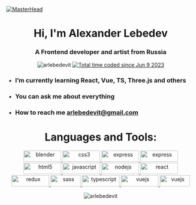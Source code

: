 [![MasterHead](https://i.ibb.co/g6RgyYB/GHCover.png)](https://github.com/ARLebedevIt)
<h1 align="center">Hi, I'm Alexander Lebedev</h1>
<h3 align="center">A Frontend developer and artist from Russia</h3>

<!-- <p align="right"> <img src="https://i.ibb.co/WHmP76C/untitled-1.png" width="300px"  align="right" /> </p> 
<p align="left"> <img src="https://i.ibb.co/WHmP76C/untitled-1.png" width="300px"  align="left" /> </p>  -->
<p align="center">
<img src="https://komarev.com/ghpvc/?username=arlebedevit&label=Profile%20views&color=0e75b6&style=flat" alt="arlebedevit" />
<a align="center" href="https://wakatime.com/@d50225ab-63d0-458e-81f4-e50431c53a9b"><img src="https://wakatime.com/badge/user/d50225ab-63d0-458e-81f4-e50431c53a9b.svg" alt="Total time coded since Jun 9 2023" /></a>
</p>

- ### I’m currently learning **React, Vue, TS, Three.js and others**
- ### You can ask me about **everything**
- ### How to reach me **arlebedevit@gmail.com** 

<h1 align="center">Languages and Tools:</h1>
<p align="center"> 
<a href="https://www.blender.org/" target="_blank" rel="noreferrer">
<img src="https://img.shields.io/badge/blender-%23F5792A.svg?style=for-the-badge&logo=blender&logoColor=white" alt="blender" width="100" height="30"/> </a> 
<a href="https://www.w3schools.com/css/" target="_blank" rel="noreferrer"> <img src="https://img.shields.io/badge/css3-%231572B6.svg?style=for-the-badge&logo=css3&logoColor=white" alt="css3" width="100" height="30"/> </a> 
<a href="https://expressjs.com" target="_blank" rel="noreferrer"> <img src="https://img.shields.io/badge/express.js-%23404d59.svg?style=for-the-badge&logo=express&logoColor=%2361DAFB" alt="express" width="100" height="30"/> </a> 
<a href="https://threejs.org/" target="_blank" rel="noreferrer"> <img src="https://img.shields.io/badge/threejs-black?style=for-the-badge&logo=three.js&logoColor=white" alt="express" width="100" height="30"/> </a>
<a href="https://www.w3.org/html/" target="_blank" rel="noreferrer"> <img src="https://img.shields.io/badge/html5-%23E34F26.svg?style=for-the-badge&logo=html5&logoColor=white" alt="html5" width="100" height="30"/> </a> 
<a href="https://developer.mozilla.org/en-US/docs/Web/JavaScript" target="_blank" rel="noreferrer"> <img src="https://img.shields.io/badge/javascript-%23323330.svg?style=for-the-badge&logo=javascript&logoColor=%23F7DF1E" alt="javascript" width="100" height="30"/> </a> 
<a href="https://nodejs.org" target="_blank" rel="noreferrer"> <img src="https://img.shields.io/badge/node.js-6DA55F?style=for-the-badge&logo=node.js&logoColor=white" alt="nodejs" width="100" height="30"/> </a> 
<a href="https://reactjs.org/" target="_blank" rel="noreferrer"> <img src="https://img.shields.io/badge/react-%2320232a.svg?style=for-the-badge&logo=react&logoColor=%2361DAFB" alt="react" width="100" height="30"/> </a> 
<a href="https://redux.js.org" target="_blank" rel="noreferrer"> <img src="https://img.shields.io/badge/redux-%23593d88.svg?style=for-the-badge&logo=redux&logoColor=white" alt="redux" width="100" height="30"/> </a> 
<a href="https://sass-lang.com" target="_blank" rel="noreferrer"> <img src="https://img.shields.io/badge/SASS-hotpink.svg?style=for-the-badge&logo=SASS&logoColor=white" alt="sass" width="80" height="30"/> </a> 
<a href="https://www.typescriptlang.org/" target="_blank" rel="noreferrer"> <img src="https://img.shields.io/badge/typescript-%23007ACC.svg?style=for-the-badge&logo=typescript&logoColor=white" alt="typescript" width="100" height="30"/> </a> 
<a href="https://vuejs.org/" target="_blank" rel="noreferrer"> <img src="https://img.shields.io/badge/vuejs-%2335495e.svg?style=for-the-badge&logo=vuedotjs&logoColor=%234FC08D" alt="vuejs" width="100" height="30"/> </a>
<a href="https://git-scm.com/" target="_blank" rel="noreferrer"> <img src="https://img.shields.io/badge/git-%23F05033.svg?style=for-the-badge&logo=git&logoColor=white" alt="vuejs" width="80" height="30"/> </a> </p>
</p>

<p align="center"><img align="center" src="https://github-readme-stats.vercel.app/api/top-langs?username=arlebedevit&show_icons=true&theme=dark&title_color=ebebeb&text_color=ebebeb&hide_border=true&locale=en&layout=compact" alt="arlebedevit" />
</p>
